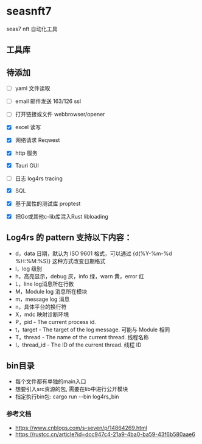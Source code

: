 # seasnft7
seas7 nft 自动化工具


## 工具库


## 待添加
- [ ] yaml 文件读取
- [ ] email 邮件发送 163/126 ssl
- [ ] 打开链接或文件 webbrowser/opener
- [x] excel 读写
- [x] 网络请求 Reqwest
- [x] http 服务
- [x] Tauri GUI
- [ ] 日志  log4rs tracing
- [x] SQL
- [x] 基于属性的测试库 proptest
- [x] 把Go或其他c-lib库混入Rust libloading



## Log4rs 的 pattern 支持以下内容：
- d，data 日期，默认为 ISO 9601 格式，可以通过 {d(%Y-%m-%d %H:%M:%S)} 这种方式改变日期格式
- l，log 级别
- h，高亮显示，debug 灰，info 绿，warn 黄，error 红
- L，line log消息所在行数
- M，Module log 消息所在模块
- m，message log 消息
- n，具体平台的换行符
- X，mdc 映射诊断环境
- P，pid - The current process id.
- t，target - The target of the log message. 可能与 Module 相同
- T，thread - The name of the current thread. 线程名称
- I，thread_id - The ID of the current thread. 线程 ID


## bin目录
- 每个文件都有单独的main入口
- 想要引入src资源的包, 需要在lib中进行公开模块
- 指定执行bin包: cargo run --bin log4rs_bin
### 参考文档
- https://www.cnblogs.com/s-seven/p/14864269.html
- https://rustcc.cn/article?id=dcc947c4-21a9-4ba0-ba59-43f6b580aae6

